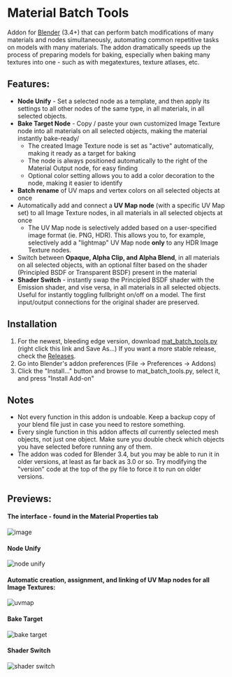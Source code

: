 # Material Batch Tools
Addon for [Blender](https://www.blender.org/) (3.4+) that can perform batch modifications of many materials and nodes simultaneously, automating common repetitive tasks on models with many materials. The addon dramatically speeds up the process of preparing models for baking, especially when baking many textures into one - such as with megatextures, texture atlases, etc.

## Features:
- **Node Unify** - Set a selected node as a template, and then apply its settings to all other nodes of the same type, in all materials, in all selected objects.
- **Bake Target Node** - Copy / paste your own customized Image Texture node into all materials on all selected objects, making the material instantly bake-ready/
	- The created Image Texture node is set as "active" automatically, making it ready as a target for baking
	- The node is always positioned automatically to the right of the Material Output node, for easy finding
	- Optional color setting allows you to add a color decoration to the node, making it easier to identify
- **Batch rename** of UV maps and vertex colors on all selected objects at once
- Automatically add and connect a **UV Map node** (with a specific UV Map set) to all Image Texture nodes, in all materials in all selected objects at once
	- The UV Map node is selectively added based on a user-specified image format (ie. PNG, HDR). This allows you to, for example, selectively add a "lightmap" UV Map node **only** to any HDR Image Texture nodes.
- Switch between **Opaque, Alpha Clip, and Alpha Blend**, in all materials on all selected objects, with an optional filter based on the shader (Principled BSDF or Transparent BSDF) present in the material
- **Shader Switch** - instantly swap the Principled BSDF shader with the Emission shader, and vise versa, in all materials in all selected objects. Useful for instantly toggling fullbright on/off on a model. The first input/output connections for the original shader are preserved.

## Installation
1. For the newest, bleeding edge version, download [mat_batch_tools.py](https://github.com/theanine3D/mat-batch-tools/raw/main/mat_batch_tools.py) (right click this link and Save As...) If you want a more stable release, check the [Releases](https://github.com/theanine3D/mat-batch-tools/releases).
2. Go into Blender's addon preferences (File → Preferences → Addons)
3. Click the "Install..." button and browse to mat_batch_tools.py, select it, and press "Install Add-on"

## Notes
- Not every function in this addon is undoable. Keep a backup copy of your blend file just in case you need to restore something.
- Every single function in this addon affects *all* currently selected mesh objects, not just one object. Make sure you double check which objects you have selected before running any of them.
- The addon was coded for Blender 3.4, but you may be able to run it in older versions, at least as far back as 3.0 or so. Try modifying the "version" code at the top of the py file to force it to run on older versions.

## Previews:
#### The interface - found in the Material Properties tab
![image](https://user-images.githubusercontent.com/88953117/209989930-9a326837-7ecb-4dd4-af7f-a51e55ac242e.png)

#### Node Unify
![node unify](https://user-images.githubusercontent.com/88953117/209483715-d8592e98-56a3-4a8d-aa3f-aaf95896e1bb.gif)

#### Automatic creation, assignment, and linking of UV Map nodes for all Image Textures:
![uvmap](https://user-images.githubusercontent.com/88953117/209455488-7ef92550-09c1-439a-ae89-39ad8fc48348.gif)

#### Bake Target
![bake target](https://user-images.githubusercontent.com/88953117/209455528-a3690ce7-2004-47b0-acf5-56c7c9eac398.gif)

#### Shader Switch
![shader switch](https://user-images.githubusercontent.com/88953117/209982952-27bddc61-4a7b-4780-a849-b3f85af73a4e.gif)

